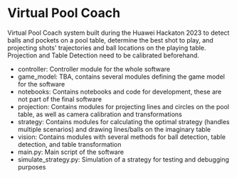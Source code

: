 # Virtual Pool Coach

Virtual Pool Coach system built during the Huawei Hackaton 2023 to detect balls and pockets on a pool table, determine the best shot to play, and projecting shots' trajectories and ball locations on the playing table. Projection and Table Detection need to be calibrated beforehand.

- controller: Controller module for the whole software
- game_model: TBA, contains several modules defining the game model for the software
- notebooks: Contains notebooks and code for development, these are not part of the final software
- projection: Contains modules for projecting lines and circles on the pool table, as well as camera calibration and transformations
- strategy: Contains modules for calculating the optimal strategy (handles multiple scenarios) and drawing lines/balls on the imaginary table
- vision: Contains modules with several methods for ball detection, table detection, and table transformation
- main.py: Main script of the software
- simulate_strategy.py: Simulation of a strategy for testing and debugging purposes

